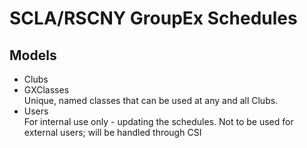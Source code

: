 # SCLA/RSCNY GroupEx Schedules

## Models
- Clubs
- GXClasses  
  Unique, named classes that can be used at any and all Clubs.
- Users  
  For internal use only - updating the schedules. Not to be used for external users; will be handled through CSI


